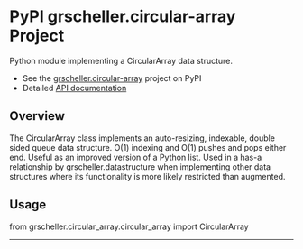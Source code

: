 # PyPI grscheller.circular-array Project

Python module implementing a CircularArray data structure.

* See the [grscheller.circular-array][1] project on PyPI
* Detailed [API documentation][2]

## Overview

The CircularArray class implements an auto-resizing, indexable, double
sided queue data structure. O(1) indexing and O(1) pushes and pops
either end. Useful as an improved version of a Python list. Used in
a has-a relationship by grscheller.datastructure when implementing other
data structures where its functionality is more likely restricted than
augmented.

## Usage

from grscheller.circular_array.circular_array import CircularArray

---

[1]: https://pypi.org/project/grscheller.circular-array/
[2]: https://grscheller.github.io/circular-array/API/development/html/grscheller/circular_array/index.html
